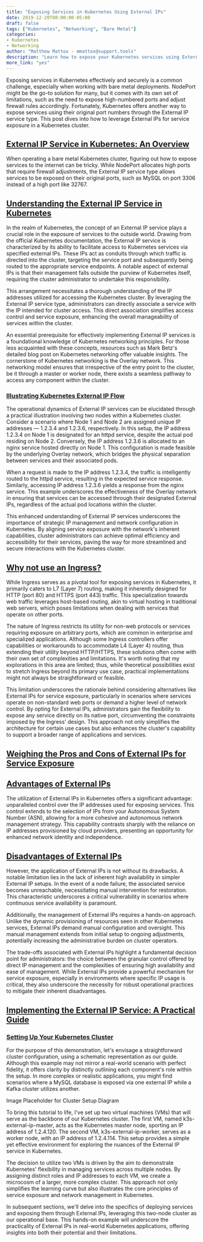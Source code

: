 ```yaml
---
title: "Exposing Services in Kubernetes Using External IPs"
date: 2019-12-20T08:00:00-05:00
draft: false
tags: ["Kubernetes", "Networking", "Bare Metal"]
categories:
- Kubernetes
- Networking
author: "Matthew Mattox - mmattox@support.tools"
description: "Learn how to expose your Kubernetes services using External IPs, a neat solution for bare metal clusters."
more_link: "yes"
---
```


Exposing services in Kubernetes effectively and securely is a common challenge, especially when working with bare metal deployments. NodePort might be the go-to solution for many, but it comes with its own set of limitations, such as the need to expose high-numbered ports and adjust firewall rules accordingly. Fortunately, Kubernetes offers another way to expose services using their original port numbers through the External IP service type. This post dives into how to leverage External IPs for service exposure in a Kubernetes cluster.

<!--more-->
## [External IP Service in Kubernetes: An Overview](#external-ip-service-in-kubernetes-an-overview)

When operating a bare metal Kubernetes cluster, figuring out how to expose services to the internet can be tricky. While NodePort allocates high ports that require firewall adjustments, the External IP service type allows services to be exposed on their original ports, such as MySQL on port 3306 instead of a high port like 32767.

## [Understanding the External IP Service in Kubernetes](#understanding-the-external-ip-service-in-kubernetes)

In the realm of Kubernetes, the concept of an External IP service plays a crucial role in the exposure of services to the outside world. Drawing from the official Kubernetes documentation, the External IP service is characterized by its ability to facilitate access to Kubernetes services via specified external IPs. These IPs act as conduits through which traffic is directed into the cluster, targeting the service port and subsequently being routed to the appropriate service endpoints. A notable aspect of external IPs is that their management falls outside the purview of Kubernetes itself, requiring the cluster administrator to undertake this responsibility.

This arrangement necessitates a thorough understanding of the IP addresses utilized for accessing the Kubernetes cluster. By leveraging the External IP service type, administrators can directly associate a service with the IP intended for cluster access. This direct association simplifies access control and service exposure, enhancing the overall manageability of services within the cluster.

An essential prerequisite for effectively implementing External IP services is a foundational knowledge of Kubernetes networking principles. For those less acquainted with these concepts, resources such as Mark Betz's detailed blog post on Kubernetes networking offer valuable insights. The cornerstone of Kubernetes networking is the Overlay network. This networking model ensures that irrespective of the entry point to the cluster, be it through a master or worker node, there exists a seamless pathway to access any component within the cluster.

### [Illustrating Kubernetes External IP Flow](#illustrating-kubernetes-external-ip-flow)

The operational dynamics of External IP services can be elucidated through a practical illustration involving two nodes within a Kubernetes cluster. Consider a scenario where Node 1 and Node 2 are assigned unique IP addresses — 1.2.3.4 and 1.2.3.6, respectively. In this setup, the IP address 1.2.3.4 on Node 1 is designated for an httpd service, despite the actual pod residing on Node 2. Conversely, the IP address 1.2.3.6 is allocated to an nginx service hosted directly on Node 1. This configuration is made feasible by the underlying Overlay network, which bridges the physical separation between services and their associated pods.

When a request is made to the IP address 1.2.3.4, the traffic is intelligently routed to the httpd service, resulting in the expected service response. Similarly, accessing IP address 1.2.3.6 yields a response from the nginx service. This example underscores the effectiveness of the Overlay network in ensuring that services can be accessed through their designated External IPs, regardless of the actual pod locations within the cluster.

This enhanced understanding of External IP services underscores the importance of strategic IP management and network configuration in Kubernetes. By aligning service exposure with the network's inherent capabilities, cluster administrators can achieve optimal efficiency and accessibility for their services, paving the way for more streamlined and secure interactions with the Kubernetes cluster.

## [Why not use an Ingress?](#why-not-use-an-ingress)

While Ingress serves as a pivotal tool for exposing services in Kubernetes, it primarily caters to L7 (Layer 7) routing, making it inherently designed for HTTP (port 80) and HTTPS (port 443) traffic. This specialization towards web traffic leverages host-based routing, akin to virtual hosting in traditional web servers, which poses limitations when dealing with services that operate on other ports.

The nature of Ingress restricts its utility for non-web protocols or services requiring exposure on arbitrary ports, which are common in enterprise and specialized applications. Although some Ingress controllers offer capabilities or workarounds to accommodate L4 (Layer 4) routing, thus extending their utility beyond HTTP/HTTPS, these solutions often come with their own set of complexities and limitations. It's worth noting that my explorations in this area are limited; thus, while theoretical possibilities exist to stretch Ingress beyond its primary use case, practical implementations might not always be straightforward or feasible.

This limitation underscores the rationale behind considering alternatives like External IPs for service exposure, particularly in scenarios where services operate on non-standard web ports or demand a higher level of network control. By opting for External IPs, administrators gain the flexibility to expose any service directly on its native port, circumventing the constraints imposed by the Ingress' design. This approach not only simplifies the architecture for certain use cases but also enhances the cluster's capability to support a broader range of applications and services.

## [Weighing the Pros and Cons of External IPs for Service Exposure](#weighing-the-pros-and-cons-of-external-ips-for-service-exposure)

## [Advantages of External IPs](#advantages-of-external-ips)

The utilization of External IPs in Kubernetes offers a significant advantage: unparalleled control over the IP addresses used for exposing services. This control extends to the selection of IPs from your Autonomous System Number (ASN), allowing for a more cohesive and autonomous network management strategy. This capability contrasts sharply with the reliance on IP addresses provisioned by cloud providers, presenting an opportunity for enhanced network identity and independence.

## [Disadvantages of External IPs](#disadvantages-of-external-ips)

However, the application of External IPs is not without its drawbacks. A notable limitation lies in the lack of inherent high availability in simpler External IP setups. In the event of a node failure, the associated service becomes unreachable, necessitating manual intervention for restoration. This characteristic underscores a critical vulnerability in scenarios where continuous service availability is paramount.

Additionally, the management of External IPs requires a hands-on approach. Unlike the dynamic provisioning of resources seen in other Kubernetes services, External IPs demand manual configuration and oversight. This manual management extends from initial setup to ongoing adjustments, potentially increasing the administrative burden on cluster operators.

The trade-offs associated with External IPs highlight a fundamental decision point for administrators: the choice between the granular control offered by direct IP management and the complexities of ensuring high availability and ease of management. While External IPs provide a powerful mechanism for service exposure, especially in environments where specific IP usage is critical, they also underscore the necessity for robust operational practices to mitigate their inherent disadvantages.

## [Implementing the External IP Service: A Practical Guide](#implementing-the-external-ip-service-a-practical-guide)

### [Setting Up Your Kubernetes Cluster](#setting-up-your-kubernetes-cluster)

For the purpose of this demonstration, let's envisage a straightforward cluster configuration, using a schematic representation as our guide. Although this example may not mirror a real-world scenario with perfect fidelity, it offers clarity by distinctly outlining each component's role within the setup. In more complex or realistic applications, you might find scenarios where a MySQL database is exposed via one external IP while a Kafka cluster utilizes another.

Image Placeholder for Cluster Setup Diagram

To bring this tutorial to life, I've set up two virtual machines (VMs) that will serve as the backbone of our Kubernetes cluster. The first VM, named k3s-external-ip-master, acts as the Kubernetes master node, sporting an IP address of 1.2.4.120. The second VM, k3s-external-ip-worker, serves as a worker node, with an IP address of 1.2.4.114. This setup provides a simple yet effective environment for exploring the nuances of the External IP service in Kubernetes.

The decision to utilize two VMs is driven by the aim to demonstrate Kubernetes' flexibility in managing services across multiple nodes. By assigning distinct roles and IP addresses to each VM, we create a microcosm of a larger, more complex cluster. This approach not only simplifies the learning curve but also illustrates the core principles of service exposure and network management in Kubernetes.

In subsequent sections, we'll delve into the specifics of deploying services and exposing them through External IPs, leveraging this two-node cluster as our operational base. This hands-on example will underscore the practicality of External IPs in real-world Kubernetes applications, offering insights into both their potential and their limitations.